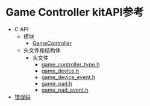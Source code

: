 # Game Controller kitAPI参考
<!--Kit: Game Controller Kit-->
<!--Subsystem: Game-->
<!--Owner: @zhaoshuhao123-->
<!--Designer: @wudejun2025-->
<!--Tester: @csp1992-->
<!--Adviser: @luwy2025-->

- C API
    - 模块
        - [GameController](capi-game-controller.md)
    - 头文件和结构体
        - 头文件
            - [game_controller_type.h](capi-game-controller-type.md)
            - [game_device.h](capi-game-device.md)
            - [game_device_event.h](capi-game-device-event.md)
            - [game_pad.h](capi-game-pad.md)
            - [game_pad_event.h](capi-game-pad-event.md)
- [错误码](gamecontroller-c-error-code.md)
